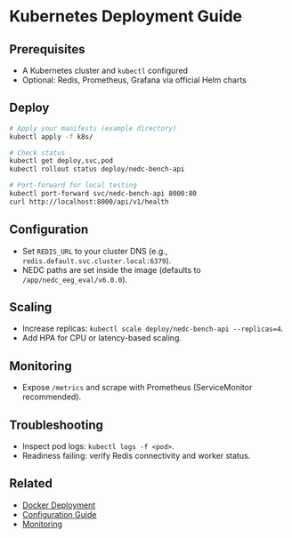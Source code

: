 # Kubernetes Deployment Guide

## Prerequisites
- A Kubernetes cluster and `kubectl` configured
- Optional: Redis, Prometheus, Grafana via official Helm charts

## Deploy
```bash
# Apply your manifests (example directory)
kubectl apply -f k8s/

# Check status
kubectl get deploy,svc,pod
kubectl rollout status deploy/nedc-bench-api

# Port-forward for local testing
kubectl port-forward svc/nedc-bench-api 8000:80
curl http://localhost:8000/api/v1/health
```

## Configuration
- Set `REDIS_URL` to your cluster DNS (e.g., `redis.default.svc.cluster.local:6379`).
- NEDC paths are set inside the image (defaults to `/app/nedc_eeg_eval/v6.0.0`).

## Scaling
- Increase replicas: `kubectl scale deploy/nedc-bench-api --replicas=4`.
- Add HPA for CPU or latency-based scaling.

## Monitoring
- Expose `/metrics` and scrape with Prometheus (ServiceMonitor recommended).

## Troubleshooting
- Inspect pod logs: `kubectl logs -f <pod>`.
- Readiness failing: verify Redis connectivity and worker status.

## Related
- [Docker Deployment](docker.md)
- [Configuration Guide](configuration.md)
- [Monitoring](monitoring.md)
